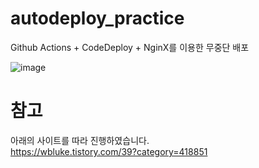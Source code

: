 # autodeploy_practice

Github Actions + CodeDeploy + NginX를 이용한 무중단 배포

![image](https://user-images.githubusercontent.com/49470328/147316774-4c37e6df-6c12-4e7b-81a0-32961c48e95c.png)

# 참고 
아래의 사이트를 따라 진행하였습니다.   
https://wbluke.tistory.com/39?category=418851
